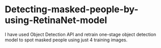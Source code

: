 # Detecting-masked-people-by-using-RetinaNet-model
I have used Object Detection API and retrain one-stage object detection model to spot masked people using just 4 training images. 

